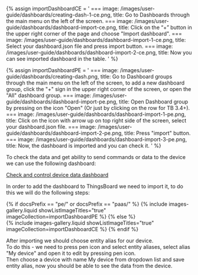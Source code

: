 
{% assign importDashboardCE = '
    ===
        image: /images/user-guide/dashboards/creating-dash-1-ce.png,
        title: Go to Dashboards through the main menu on the left of the screen.
    ===
        image: /images/user-guide/dashboards/dashboard-import-ce.png,
        title: Click on the “+” button in the upper right corner of the page and choose "Import dashboard".
    ===
        image: /images/user-guide/dashboards/dashboard-import-1-ce.png,
        title: Select your dashboard.json file and press import button. 
    ===
        image: /images/user-guide/dashboards/dashboard-import-2-ce.png,
        title: Now you can see imported dashboard in the table.
'
%}

{% assign importDashboardPE = '
    ===
        image: /images/user-guide/dashboards/creating-dash.png,
        title: Go to Dashboard groups through the main menu on the left of the screen, to add a new dashboard group, click the "+" sign in the upper right corner of the screen, or open the "All" dashboard group.
    ===
        image: /images/user-guide/dashboards/dashboard-import-pe.png,
        title: Open Dashboard group by pressing on the icon "Open" (Or just by clicking on the row for TB 3.4+).
    ===
        image: /images/user-guide/dashboards/dashboard-import-1-pe.png,
        title: Click on the icon with arrow up on top right side of the screen, select your dashboard.json file.
    ===
        image: /images/user-guide/dashboards/dashboard-import-2-pe.png,
        title: Press "import" button.
    ===
        image: /images/user-guide/dashboards/dashboard-import-3-pe.png,
        title: Now, the dashboard is imported and you can check it.
'
%}

To check the data and get ability to send commands or data to the device we can use the following dashboard:  

[Check and control device data dashboard](/docs/devices-library/resources/dashboards/esp/dashboard.json)

In order to add the dashboard to ThingsBoard we need to import it, to do this we will do the following steps:  


{% if docsPrefix == "pe/" or docsPrefix == "paas/" %}
    {% include images-gallery.liquid showListImageTitles="true" imageCollection=importDashboardPE %}
{% else %}  
    {% include images-gallery.liquid showListImageTitles="true" imageCollection=importDashboardCE %}
{% endif %} 

After importing we should choose entity alias for our device.  
To do this - we need to press pen icon and select entity aliases, select alias "My device" and open it to edit by pressing pen icon.    
Then choose a device with name My device from dropdown list and save entity alias, now you should be able to see the data from the device.     
